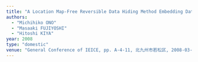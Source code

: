 ```yaml
---
title: "A Location Map-Free Reversible Data Hiding Method Embedding Data to Image Edges"
authors:
  - "Michihiko ONO"
  - "Masaaki FUJIYOSHI"
  - "Hitoshi KIYA"
year: 2008
type: "domestic"
venue: "General Conference of IEICE, pp. A-4-11, 北九州市若松区, 2008-03-19."
---
```

